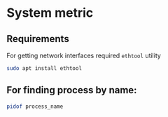 # System metric

## Requirements

For getting network interfaces required `ethtool` utility

```bash
sudo apt install ethtool
```

## For finding process by name:

```bash
pidof process_name
```